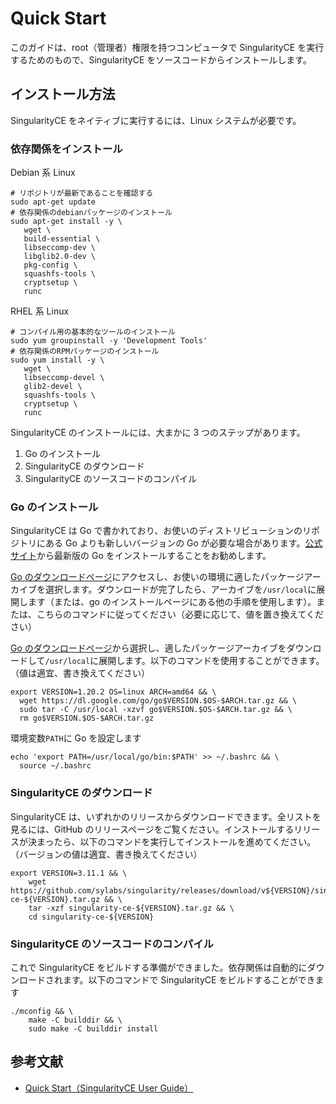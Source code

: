 # Quick Start

このガイドは、root（管理者）権限を持つコンピュータで SingularityCE を実行するためのもので、SingularityCE をソースコードからインストールします。

## インストール方法

SingularityCE をネイティブに実行するには、Linux システムが必要です。

### 依存関係をインストール

Debian 系 Linux

```
# リポジトリが最新であることを確認する
sudo apt-get update
# 依存関係のdebianパッケージのインストール
sudo apt-get install -y \
   wget \
   build-essential \
   libseccomp-dev \
   libglib2.0-dev \
   pkg-config \
   squashfs-tools \
   cryptsetup \
   runc
```

RHEL 系 Linux

```
# コンパイル用の基本的なツールのインストール
sudo yum groupinstall -y 'Development Tools'
# 依存関係のRPMパッケージのインストール
sudo yum install -y \
   wget \
   libseccomp-devel \
   glib2-devel \
   squashfs-tools \
   cryptsetup \
   runc
```

SingularityCE のインストールには、大まかに 3 つのステップがあります。

1. Go のインストール
2. SingularityCE のダウンロード
3. SingularityCE のソースコードのコンパイル

### Go のインストール

SingularityCE は Go で書かれており、お使いのディストリビューションのリポジトリにある Go よりも新しいバージョンの Go が必要な場合があります。[公式サイト](https://go.dev/dl/)から最新版の Go をインストールすることをお勧めします。

[Go のダウンロードページ](https://go.dev/dl/)にアクセスし、お使いの環境に適したパッケージアーカイブを選択します。ダウンロードが完了したら、アーカイブを`/usr/local`に展開します（または、go のインストールページにある他の手順を使用します）。または、こちらのコマンドに従ってください（必要に応じて、値を置き換えてください）

[Go のダウンロードページ](https://go.dev/dl/)から選択し、適したパッケージアーカイブをダウンロードして`/usr/local`に展開します。以下のコマンドを使用することができます。（値は適宜、書き換えてください）

```
export VERSION=1.20.2 OS=linux ARCH=amd64 && \
  wget https://dl.google.com/go/go$VERSION.$OS-$ARCH.tar.gz && \
  sudo tar -C /usr/local -xzvf go$VERSION.$OS-$ARCH.tar.gz && \
  rm go$VERSION.$OS-$ARCH.tar.gz
```

環境変数`PATH`に Go を設定します

```
echo 'export PATH=/usr/local/go/bin:$PATH' >> ~/.bashrc && \
  source ~/.bashrc
```

### SingularityCE のダウンロード

SingularityCE は、いずれかのリリースからダウンロードできます。全リストを見るには、GitHub のリリースページをご覧ください。インストールするリリースが決まったら、以下のコマンドを実行してインストールを進めてください。（バージョンの値は適宜、書き換えてください）

```
export VERSION=3.11.1 && \
    wget https://github.com/sylabs/singularity/releases/download/v${VERSION}/singularity-ce-${VERSION}.tar.gz && \
    tar -xzf singularity-ce-${VERSION}.tar.gz && \
    cd singularity-ce-${VERSION}
```

### SingularityCE のソースコードのコンパイル

これで SingularityCE をビルドする準備ができました。依存関係は自動的にダウンロードされます。以下のコマンドで SingularityCE をビルドすることができます

```
./mconfig && \
    make -C builddir && \
    sudo make -C builddir install
```

## 参考文献
- [Quick Start（SingularityCE User Guide）](https://docs.sylabs.io/guides/3.11/user-guide/quick_start.html)
